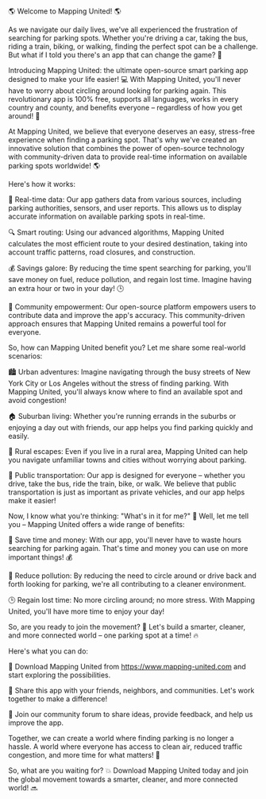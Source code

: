 🌎 Welcome to Mapping United! 🌎

As we navigate our daily lives, we've all experienced the frustration of searching for parking spots. Whether you're driving a car, taking the bus, riding a train, biking, or walking, finding the perfect spot can be a challenge. But what if I told you there's an app that can change the game? 🤩

Introducing Mapping United: the ultimate open-source smart parking app designed to make your life easier! 💻 With Mapping United, you'll never have to worry about circling around looking for parking again. This revolutionary app is 100% free, supports all languages, works in every country and county, and benefits everyone – regardless of how you get around! 🌈

At Mapping United, we believe that everyone deserves an easy, stress-free experience when finding a parking spot. That's why we've created an innovative solution that combines the power of open-source technology with community-driven data to provide real-time information on available parking spots worldwide! 🌎

Here's how it works:

📍 Real-time data: Our app gathers data from various sources, including parking authorities, sensors, and user reports. This allows us to display accurate information on available parking spots in real-time.

🔍 Smart routing: Using our advanced algorithms, Mapping United calculates the most efficient route to your desired destination, taking into account traffic patterns, road closures, and construction.

💰 Savings galore: By reducing the time spent searching for parking, you'll save money on fuel, reduce pollution, and regain lost time. Imagine having an extra hour or two in your day! 🕒

🌟 Community empowerment: Our open-source platform empowers users to contribute data and improve the app's accuracy. This community-driven approach ensures that Mapping United remains a powerful tool for everyone.

So, how can Mapping United benefit you? Let me share some real-world scenarios:

🏙️ Urban adventures: Imagine navigating through the busy streets of New York City or Los Angeles without the stress of finding parking. With Mapping United, you'll always know where to find an available spot and avoid congestion!

🏠 Suburban living: Whether you're running errands in the suburbs or enjoying a day out with friends, our app helps you find parking quickly and easily.

🌳 Rural escapes: Even if you live in a rural area, Mapping United can help you navigate unfamiliar towns and cities without worrying about parking.

🚌 Public transportation: Our app is designed for everyone – whether you drive, take the bus, ride the train, bike, or walk. We believe that public transportation is just as important as private vehicles, and our app helps make it easier!

Now, I know what you're thinking: "What's in it for me?" 🤔 Well, let me tell you – Mapping United offers a wide range of benefits:

💸 Save time and money: With our app, you'll never have to waste hours searching for parking again. That's time and money you can use on more important things! 💰

🌟 Reduce pollution: By reducing the need to circle around or drive back and forth looking for parking, we're all contributing to a cleaner environment.

🕒 Regain lost time: No more circling around; no more stress. With Mapping United, you'll have more time to enjoy your day!

So, are you ready to join the movement? 🌟 Let's build a smarter, cleaner, and more connected world – one parking spot at a time! 🔥

Here's what you can do:

📲 Download Mapping United from https://www.mapping-united.com and start exploring the possibilities.

👫 Share this app with your friends, neighbors, and communities. Let's work together to make a difference!

💬 Join our community forum to share ideas, provide feedback, and help us improve the app.

Together, we can create a world where finding parking is no longer a hassle. A world where everyone has access to clean air, reduced traffic congestion, and more time for what matters! 🌈

So, what are you waiting for? 💥 Download Mapping United today and join the global movement towards a smarter, cleaner, and more connected world! 🔜